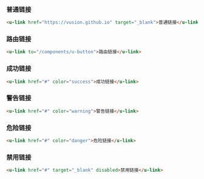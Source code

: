 ### 普通链接

``` html
<u-link href="https://vusion.github.io" target="_blank">普通链接</u-link>
```

### 路由链接

``` html
<u-link to="/components/u-button">路由链接</u-link>
```

### 成功链接

``` html
<u-link href="#" color="success">成功链接</u-link>
```

### 警告链接

``` html
<u-link href="#" color="warning">警告链接</u-link>
```

### 危险链接

``` html
<u-link href="#" color="danger">危险链接</u-link>
```

### 禁用链接

``` html
<u-link href="#" target="_blank" disabled>禁用链接</u-link>
```
